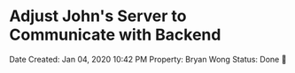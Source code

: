 # Adjust John's Server to Communicate with Backend

Date Created: Jan 04, 2020 10:42 PM
Property: Bryan Wong
Status: Done 🙌